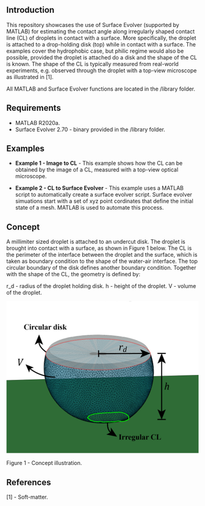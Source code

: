 ## Introduction
This repository showcases the use of Surface Evolver (supported by MATLAB) for estimating the contact angle along irregularly shaped contact line (CL) of droplets in contact with a surface. More specifically, the droplet is attached to a drop-holding disk (top) while in contact with a surface. The examples cover the hydrophobic case, but philic regime would also be possible, provided the droplet is attached do a disk and the shape of the CL is known. The shape of the CL is typically measured from real-world experiments, e.g. observed through the droplet with a top-view microscope as illustrated in [1].

All MATLAB and Surface Evolver functions are located in the /library folder.

## Requirements
- MATLAB R2020a.
- Surface Evolver 2.70 - binary provided in the /library folder.

## Examples

- **Example 1 - Image to CL** - This example shows how the CL can be obtained by the image of a CL, measured with a top-view optical microscope.

-  **Example 2 - CL to Surface Evolver** - This example uses a MATLAB script to automatically create a surface evolver script. Surface evolver simuations start with a set of xyz point cordinates that define the initial state of a mesh. MATLAB is used to automate this process.

## Concept

A millimiter sized droplet is attached to an undercut disk. The droplet is brought into contact with a surface, as shown in Figure 1 below. The CL is the perimeter of the interface between the droplet and the surface, which is taken as boundary condition to the shape of the water-air interface. The top circular boundary of the disk defines another boundary condition.
Together with the shape of the CL, the geometry is defined by:

r_d - radius of the droplet holding disk.
h - height of the droplet.
V - volume of the droplet.

![Alt text](Droplet_Anotated.png "Optional title")

Figure 1 - Concept illustration.




## References
[1] - Soft-matter.